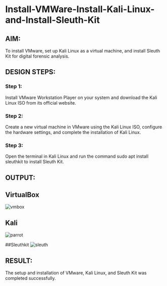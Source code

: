 # Install-VMWare-Install-Kali-Linux-and-Install-Sleuth-Kit
## AIM:

To install VMware, set up Kali Linux as a virtual machine, and install Sleuth Kit for digital forensic analysis.

## DESIGN STEPS:

### Step 1:

Install VMware Workstation Player on your system and download the Kali Linux ISO from its official website.

### Step 2:

Create a new virtual machine in VMware using the Kali Linux ISO, configure the hardware settings, and complete the installation of Kali Linux.

### Step 3:

Open the terminal in Kali Linux and run the command sudo apt install sleuthkit to install Sleuth Kit.

## OUTPUT:
## VirtualBox
![vmbox](https://github.com/user-attachments/assets/0e9f7438-6d45-4ff2-88c4-9a37537561c3)

## Kali
![parrot](https://github.com/user-attachments/assets/a26c4181-bf49-44ab-9152-f281880751f9)

##Sleuthkit
![sleuth](https://github.com/user-attachments/assets/b6ed9592-1817-4a58-90ee-927f5b382656)


## RESULT:
The setup and installation of VMware, Kali Linux, and Sleuth Kit was completed successfully.
